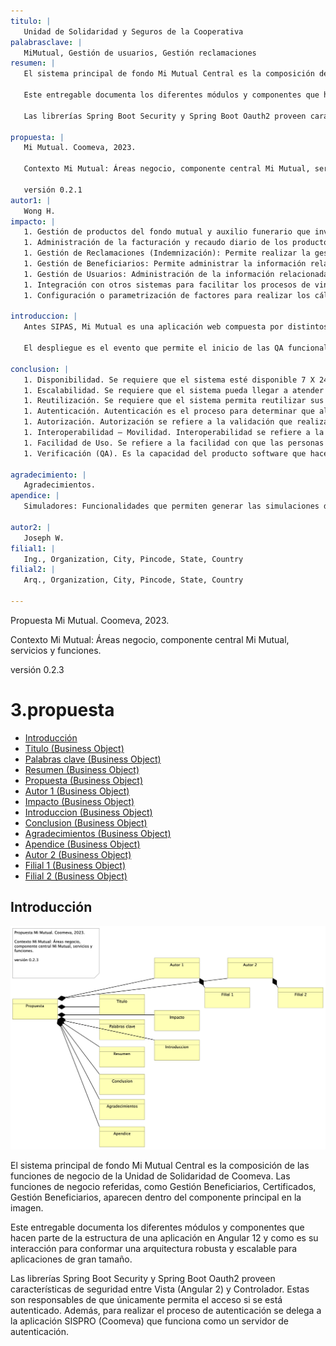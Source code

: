 ```yaml
---
titulo: |
   Unidad de Solidaridad y Seguros de la Cooperativa
palabrasclave: |
   MiMutual, Gestión de usuarios, Gestión reclamaciones
resumen: |
   El sistema principal de fondo Mi Mutual Central es la composición de las funciones de negocio de la Unidad de Solidaridad de Coomeva. Las funciones de negocio referidas, como Gestión Beneficiarios, Certificados, Gestión Beneficiarios, aparecen dentro del componente principal en la imagen.
   
   Este entregable documenta los diferentes módulos y componentes que hacen parte de la estructura de una aplicación en Angular 12 y como es su interacción para conformar una arquitectura robusta y escalable para aplicaciones de gran tamaño.
   
   Las librerías Spring Boot Security y Spring Boot Oauth2 proveen características de seguridad entre Vista (Angular 2) y Controlador. Estas son responsables de que únicamente permita el acceso si se está autenticado. Además, para realizar el proceso de autenticación se delega a la aplicación SISPRO (Coomeva) que funciona como un servidor de autenticación.
   
propuesta: |
   Mi Mutual. Coomeva, 2023.
   
   Contexto Mi Mutual: Áreas negocio, componente central Mi Mutual, servicios y funciones.
   
   versión 0.2.1
autor1: |
   Wong H.
impacto: |
   1. Gestión de productos del fondo mutual y auxilio funerario que involucran a sus coberturas
   1. Administración de la facturación y recaudo diario de los productos
   1. Gestión de Reclamaciones (Indemnización): Permite realizar la gestión, seguimiento y pago o negación de las diferentes reclamaciones de acuerdo a las coberturas y los productos que se encuentren dentro del portafolio del Asociado.
   1. Gestión de Beneficiarios: Permite administrar la información relacionada con los beneficiarios del Asociado, permitiendo ejecutar operaciones de consulta, inserción y modificación.
   1. Gestión de Usuarios: Administración de la información relacionada con los usuarios del sistema. Este componente se comunica con el servicio unificado de autenticación y autorización que devuelve los permisos que un usuario posee sobre las opciones que proporciona el sistema.
   1. Integración con otros sistemas para facilitar los procesos de vinculación, retiro, reactivación o fallecimiento de asociados.
   1. Configuración o parametrización de factores para realizar los cálculos de las contribuciones de los asociados a la Cooperativa para cada uno de los productos adquiridos.
   
introduccion: |
   Antes SIPAS, Mi Mutual es una aplicación web compuesta por distintos módulos de software con arreglo a todas las actividades necesarias que soportan la operación de los productos y servicios que ofrece la Unidad de Solidaridad y Seguros de la Cooperativa.
   
   El despliegue es el evento que permite el inicio de las QA funcionales.
   
conclusion: |
   1. Disponibilidad. Se requiere que el sistema esté disponible 7 X 24, el servicio prestado al cliente no se limita a horarios de oficina pues las compras pueden darse en cualquier momento
   1. Escalabilidad. Se requiere que el sistema pueda llegar a atender hasta 1.000 clientes, para esto se requiere que el sistema se pueda extender horizontalmente de tal manera que pueda tener instalado en varios servidores para atender esta cantidad de usuarios. Todas las aplicaciones desarrolladas podrán ser escaladas horizontalmente para atender la demanda relacionada con el crecimiento de la empresa.
   1. Reutilización. Se requiere que el sistema permita reutilizar sus componentes para prestar el mismo servicio a otras aplicaciones de la compañía. Para esto se va a desarrollar la aplicación utilizando servicios, separados y con asignación de responsabilidades, propias, de tal manera de que, si se requiere exponer servicios web sobre estas funcionalidades, no requiere cambios en la aplicación.
   1. Autenticación. Autenticación es el proceso para determinar que alguien o un sistema es quien dice ser. Uso de estándar Oauth2 y JSON Web Token – JWT, para gestión de autenticación de servicios de la aplicación.
   1. Autorización. Autorización se refiere a la validación que realiza un sistema para determinar si un usuario puede usar cierta funcionalidad. Uso de API de seguridad de Spring (spring-security) + Oauth2
   1. Interoperabilidad – Movilidad. Interoperabilidad se refiere a la habilidad de un sistema de interactuar y comunicarse con sistemas heterogéneos a través de interfaces completamente definidas. Uso de estándar de web services REST + JSON.
   1. Facilidad de Uso. Se refiere a la facilidad con que las personas pueden utilizar el sistema porque facilitan la lectura de los textos, descargan rápidamente la información y presentan funciones y menús sencillos, por lo que el usuario encuentra satisfechas sus consultas y cómodo su uso.
   1. Verificación (QA). Es la capacidad del producto software que hace posible que el software modificado sea probado.
   
agradecimiento: |
   Agradecimientos.
apendice: |
   Simuladores: Funcionalidades que permiten generar las simulaciones de los diferentes planes o modificaciones (incrementos y disminuciones) a los productos del Asociado.
   
autor2: |
   Joseph W.
filial1: |
   Ing., Organization, City, Pincode, State, Country
filial2: |
   Arq., Organization, City, Pincode, State, Country

---
```


Propuesta Mi Mutual. Coomeva, 2023.

Contexto Mi Mutual: Áreas negocio, componente central Mi Mutual, servicios y funciones.

versión 0.2.3


# 3.propuesta

* [Introducción](#Introducción)
* [Titulo (Business Object)](#titulo-business-object)
* [Palabras clave (Business Object)](#palabras-clave-business-object)
* [Resumen (Business Object)](#resumen-business-object)
* [Propuesta (Business Object)](#propuesta-business-object)
* [Autor 1 (Business Object)](#autor-1-business-object)
* [Impacto (Business Object)](#impacto-business-object)
* [Introduccion (Business Object)](#introduccion-business-object)
* [Conclusion (Business Object)](#conclusion-business-object)
* [Agradecimientos (Business Object)](#agradecimientos-business-object)
* [Apendice (Business Object)](#apendice-business-object)
* [Autor 2 (Business Object)](#autor-2-business-object)
* [Filial 1 (Business Object)](#filial-1-business-object)
* [Filial 2 (Business Object)](#filial-2-business-object)

## Introducción

![3.propuesta][01.prop.contd]

El sistema principal de fondo Mi Mutual Central es la composición de las funciones de negocio de la Unidad de Solidaridad de Coomeva. Las funciones de negocio referidas, como Gestión Beneficiarios, Certificados, Gestión Beneficiarios, aparecen dentro del componente principal en la imagen.

Este entregable documenta los diferentes módulos y componentes que hacen parte de la estructura de una aplicación en Angular 12 y como es su interacción para conformar una arquitectura robusta y escalable para aplicaciones de gran tamaño.

Las librerías Spring Boot Security y Spring Boot Oauth2 proveen características de seguridad entre Vista (Angular 2) y Controlador. Estas son responsables de que únicamente permita el acceso si se está autenticado. Además, para realizar el proceso de autenticación se delega a la aplicación SISPRO (Coomeva) que funciona como un servidor de autenticación.






[01.prop.contd]: 01.prop.contd.png
[^1]: Generated: Tue Aug 13 2024 01:01:17 GMT-0500 (COT)
